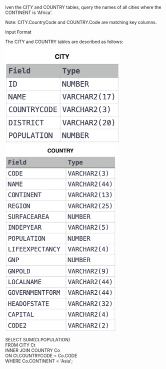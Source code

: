 iven the CITY and COUNTRY tables, query the names of all cities where the CONTINENT is 'Africa'.

Note: CITY.CountryCode and COUNTRY.Code are matching key columns.

Input Format

The CITY and COUNTRY tables are described as follows:

![img_3.png](img_3.png)
![img_4.png](img_4.png)

SELECT SUM(Ct.POPULATION) \
FROM CITY Ct \
INNER JOIN COUNTRY Co \
ON Ct.COUNTRYCODE = Co.CODE \
WHERE Co.CONTINENT = 'Asia';
